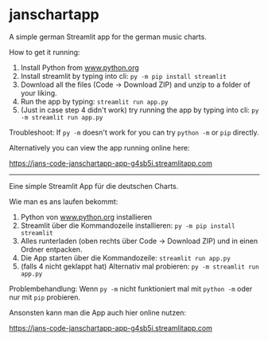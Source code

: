 # janschartapp

A simple german Streamlit app for the german music charts.

How to get it running:

1. Install Python from www.python.org
2. Install streamlit by typing into cli: `py -m pip install streamlit`
3. Download all the files (Code -> Download ZIP) and unzip to a folder of your liking.
4. Run the app by typing: `streamlit run app.py`
5. (Just in case step 4 didn't work) try running the app by typing into cli: `py -m streamlit run app.py`

Troubleshoot: If `py -m` doesn't work for you can try `python -m` or `pip` directly.

Alternatively you can view the app running online here:

https://jans-code-janschartapp-app-g4sb5i.streamlitapp.com

---

Eine simple Streamlit App für die deutschen Charts.

Wie man es ans laufen bekommt:

1. Python von www.python.org installieren
2. Streamlit über die Kommandozeile installieren: `py -m pip install streamlit`
3. Alles runterladen (oben rechts über Code -> Download ZIP) und in einen Ordner entpacken.
4. Die App starten über die Kommandozeile: `streamlit run app.py`
5. (falls 4 nicht geklappt hat) Alternativ mal probieren: `py -m streamlit run app.py`

Problembehandlung: Wenn `py -m` nicht funktioniert mal mit `python -m` oder nur mit `pip` probieren.

Ansonsten kann man die App auch hier online nutzen:

https://jans-code-janschartapp-app-g4sb5i.streamlitapp.com
